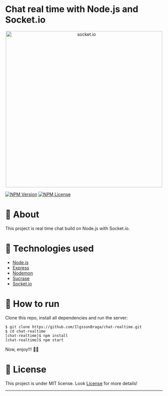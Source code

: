 # Chat real time with Node.js and Socket.io

<p align="center">
  <img src="https://miro.medium.com/max/812/1*J6XjrA6Zb6TwzQ-imPVc_A.png" alt="socket.io" width="500"/>
</p>

[![NPM Version](https://img.shields.io/npm/v/npm.svg?style=flat)](https://www.npmjs.com/)
[![NPM License](https://img.shields.io/npm/l/all-contributors.svg?style=flat)](LICENSE.md)

# :page_with_curl: About

This project is real time chat build on Node.js with Socket.io.

# :wrench: Technologies used

<ul>
  <a href="https://nodejs.org/en/"><li>Node.js</li></a>
  <a href="https://expressjs.com"><li>Express</li></a>
  <a href="https://www.npmjs.com/package/nodemon"><li>Nodemon</li></a>
  <a href="https://www.npmjs.com/package/sucrase"><li>Sucrase</li></a>
  <a href="https://socket.io/"><li>Socket.io</li></a>
  
</ul>

# :hammer: How to run


Clone this repo, install all dependencies and run the server:

```
$ git clone https://github.com/IlgssonBraga/chat-realtime.git
$ cd chat-realtime
[chat-realtime]$ npm install
[chat-realtime]$ npm start
```

Now, enjoy!!! :rocket::rocket:

# :memo: License

This project is under MIT license. Look [License](LICENSE.md) for more details!

---
